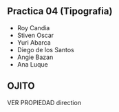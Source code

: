 ## Practica 04 (Tipografia)

- Roy Candia
- Stiven Oscar
- Yuri Abarca 
- Diego de los Santos
- Angie Bazan 
- Ana Luque 

## OJITO

VER PROPIEDAD direction